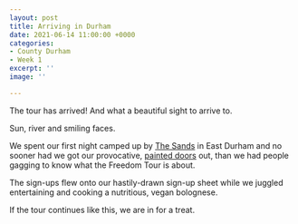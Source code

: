 ```yaml
---
layout: post
title: Arriving in Durham
date: 2021-06-14 11:00:00 +0000
categories:
- County Durham
- Week 1
excerpt: ''
image: ''

---
```

The tour has arrived! And what a beautiful sight to arrive to.

Sun, river and smiling faces.

We spent our first night camped up by [The Sands](https://www.google.com/maps/place/The+Sands,+Durham+DH1+1LH/) in East Durham and no sooner had we got our provocative, [painted doors](https://www.instagram.com/p/CQD1_PiKeQN/) out, than we had people gagging to know what the Freedom Tour is about.

The sign-ups flew onto our hastily-drawn sign-up sheet while we juggled entertaining and cooking a nutritious, vegan bolognese.

If the tour continues like this, we are in for a treat.